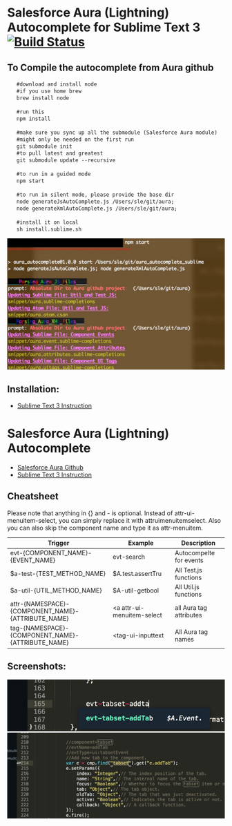 # Salesforce Aura (Lightning)  Autocomplete for Sublime Text 3 [![Build Status](https://travis-ci.org/synle/aura_autocomplete_sublime.svg?branch=master)](https://travis-ci.org/synle/aura_autocomplete_sublime)

## To Compile the autocomplete from Aura github
```
   #download and install node
   #if you use home brew
   brew install node

   #run this
   npm install 

   #make sure you sync up all the submodule (Salesforce Aura module)
   #might only be needed on the first run
   git submodule init
   #to pull latest and greatest
   git submodule update --recursive

   #to run in a guided mode
   npm start
   
   #to run in silent mode, please provide the base dir
   node generateJsAutoComplete.js /Users/sle/git/aura;
   node generateXmlAutoComplete.js /Users/sle/git/aura;

   #install it on local
   sh install.sublime.sh
```
![](images/generate.jpg)



## Installation:
+ [Sublime Text 3 Instruction](https://github.com/synle/aura_autocomplete_sublime/blob/master/README.sublime.md)

# Salesforce Aura (Lightning) Autocomplete
+ [Salesforce Aura Github](https://github.com/forcedotcom/aura)
+ [Sublime Text 3 Instruction](https://github.com/synle/aura_autocomplete_sublime/blob/master/README.sublime.md)




## Cheatsheet
Please note that anything in {} and - is optional. Instead of attr-ui-menuitem-select, you can simply replace it with attruimenuitemselect. Also you can also skip the component name and type it as attr-menuitem.

Trigger | Example | Description
------- | ------- | -----------
evt-{COMPONENT_NAME}-{EVENT_NAME} | evt-search | Autocompelte for events
$a-test-{TEST_METHOD_NAME} | $A.test.assertTru | All Test.js functions
$a-util-{UTIL_METHOD_NAME} | $A-util-getbool | All Util.js functions
attr-{NAMESPACE}-{COMPONENT_NAME}-{ATTRIBUTE_NAME} | <a attr-ui-menuitem-select | all Aura tag attributes
tag-{NAMESPACE}-{COMPONENT_NAME}-{ATTRIBUTE_NAME} |  <tag-ui-inputtext | All Aura tag names





## Screenshots:
![](images/evt1.jpg)
![](images/evt2.jpg)
